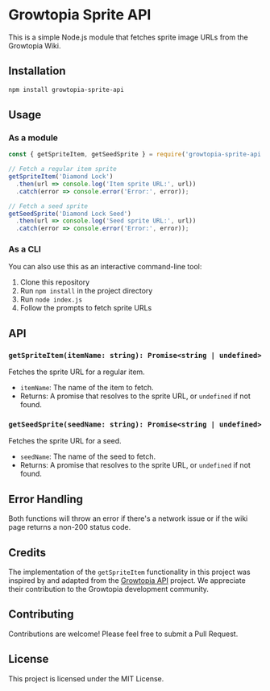 # Growtopia Sprite API

This is a simple Node.js module that fetches sprite image URLs from the Growtopia Wiki.

## Installation

```bash
npm install growtopia-sprite-api
```

## Usage

### As a module

```javascript
const { getSpriteItem, getSeedSprite } = require('growtopia-sprite-api');

// Fetch a regular item sprite
getSpriteItem('Diamond Lock')
  .then(url => console.log('Item sprite URL:', url))
  .catch(error => console.error('Error:', error));

// Fetch a seed sprite
getSeedSprite('Diamond Lock Seed')
  .then(url => console.log('Seed sprite URL:', url))
  .catch(error => console.error('Error:', error));
```

### As a CLI

You can also use this as an interactive command-line tool:

1. Clone this repository
2. Run `npm install` in the project directory
3. Run `node index.js`
4. Follow the prompts to fetch sprite URLs

## API

### `getSpriteItem(itemName: string): Promise<string | undefined>`

Fetches the sprite URL for a regular item.

- `itemName`: The name of the item to fetch.
- Returns: A promise that resolves to the sprite URL, or `undefined` if not found.

### `getSeedSprite(seedName: string): Promise<string | undefined>`

Fetches the sprite URL for a seed.

- `seedName`: The name of the seed to fetch.
- Returns: A promise that resolves to the sprite URL, or `undefined` if not found.

## Error Handling

Both functions will throw an error if there's a network issue or if the wiki page returns a non-200 status code.

## Credits

The implementation of the `getSpriteItem` functionality in this project was inspired by and adapted from the [Growtopia API](https://github.com/Growtopian-Bot/growtopia-api) project. We appreciate their contribution to the Growtopia development community.

## Contributing

Contributions are welcome! Please feel free to submit a Pull Request.

## License

This project is licensed under the MIT License.